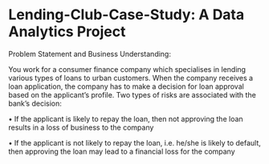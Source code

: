 # Lending-Club-Case-Study: A Data Analytics Project




Problem Statement and Business Understanding:

You work for a consumer finance company which specialises in lending various types of loans to urban customers. When the company receives a loan application, the company has to make a decision for loan approval based on the applicant’s profile. Two types of risks are associated with the bank’s decision:

• If the applicant is likely to repay the loan, then not approving the loan results in a loss of business to the company

• If the applicant is not likely to repay the loan, i.e. he/she is likely to default, then approving the loan may lead to a financial loss for the company


